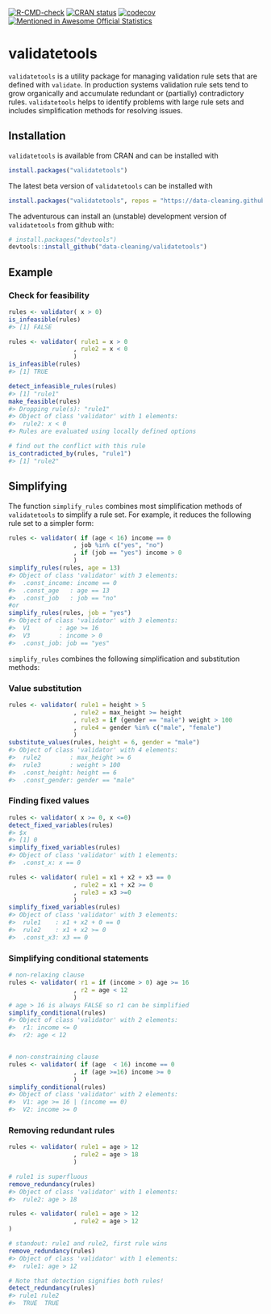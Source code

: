
<!-- README.md is generated from README.Rmd. Please edit that file -->
<!-- badges: start -->

[![R-CMD-check](https://github.com/data-cleaning/validatetools/actions/workflows/R-CMD-check.yaml/badge.svg)](https://github.com/data-cleaning/validatetools/actions/workflows/R-CMD-check.yaml)
[![CRAN
status](https://www.r-pkg.org/badges/version/validatetools)](https://CRAN.R-project.org/package=validatetools)
[![codecov](https://codecov.io/github/data-cleaning/validatetools/graph/badge.svg?token=3tIe5HAUWm)](https://codecov.io/github/data-cleaning/validatetools)
[![Mentioned in Awesome Official
Statistics](https://awesome.re/mentioned-badge.svg)](http://www.awesomeofficialstatistics.org)
<!-- badges: end -->

# validatetools

`validatetools` is a utility package for managing validation rule sets
that are defined with `validate`. In production systems validation rule
sets tend to grow organically and accumulate redundant or (partially)
contradictory rules. `validatetools` helps to identify problems with
large rule sets and includes simplification methods for resolving
issues.

## Installation

`validatetools` is available from CRAN and can be installed with

``` r
install.packages("validatetools")
```

The latest beta version of `validatetools` can be installed with

``` r
install.packages("validatetools", repos = "https://data-cleaning.github.io/drat")
```

The adventurous can install an (unstable) development version of
`validatetools` from github with:

``` r
# install.packages("devtools")
devtools::install_github("data-cleaning/validatetools")
```

## Example

### Check for feasibility

``` r
rules <- validator( x > 0)
is_infeasible(rules)
#> [1] FALSE

rules <- validator( rule1 = x > 0
                  , rule2 = x < 0
                  )
is_infeasible(rules)
#> [1] TRUE

detect_infeasible_rules(rules)
#> [1] "rule1"
make_feasible(rules)
#> Dropping rule(s): "rule1"
#> Object of class 'validator' with 1 elements:
#>  rule2: x < 0
#> Rules are evaluated using locally defined options

# find out the conflict with this rule
is_contradicted_by(rules, "rule1")
#> [1] "rule2"
```

## Simplifying

The function `simplify_rules` combines most simplification methods of
`validatetools` to simplify a rule set. For example, it reduces the
following rule set to a simpler form:

``` r
rules <- validator( if (age < 16) income == 0
                  , job %in% c("yes", "no")
                  , if (job == "yes") income > 0
                  )
simplify_rules(rules, age = 13)
#> Object of class 'validator' with 3 elements:
#>  .const_income: income == 0
#>  .const_age   : age == 13
#>  .const_job   : job == "no"
#or 
simplify_rules(rules, job = "yes")
#> Object of class 'validator' with 3 elements:
#>  V1        : age >= 16
#>  V3        : income > 0
#>  .const_job: job == "yes"
```

`simplify_rules` combines the following simplification and substitution
methods:

### Value substitution

``` r
rules <- validator( rule1 = height > 5
                  , rule2 = max_height >= height
                  , rule3 = if (gender == "male") weight > 100
                  , rule4 = gender %in% c("male", "female")
                  )
substitute_values(rules, height = 6, gender = "male")
#> Object of class 'validator' with 4 elements:
#>  rule2        : max_height >= 6
#>  rule3        : weight > 100
#>  .const_height: height == 6
#>  .const_gender: gender == "male"
```

### Finding fixed values

``` r
rules <- validator( x >= 0, x <=0)
detect_fixed_variables(rules)
#> $x
#> [1] 0
simplify_fixed_variables(rules)
#> Object of class 'validator' with 1 elements:
#>  .const_x: x == 0

rules <- validator( rule1 = x1 + x2 + x3 == 0
                  , rule2 = x1 + x2 >= 0
                  , rule3 = x3 >=0
                  )
simplify_fixed_variables(rules)
#> Object of class 'validator' with 3 elements:
#>  rule1    : x1 + x2 + 0 == 0
#>  rule2    : x1 + x2 >= 0
#>  .const_x3: x3 == 0
```

### Simplifying conditional statements

``` r
# non-relaxing clause
rules <- validator( r1 = if (income > 0) age >= 16
                  , r2 = age < 12
                  )
# age > 16 is always FALSE so r1 can be simplified
simplify_conditional(rules)
#> Object of class 'validator' with 2 elements:
#>  r1: income <= 0
#>  r2: age < 12


# non-constraining clause
rules <- validator( if (age  < 16) income == 0
                  , if (age >=16) income >= 0
                  )
simplify_conditional(rules)
#> Object of class 'validator' with 2 elements:
#>  V1: age >= 16 | (income == 0)
#>  V2: income >= 0
```

### Removing redundant rules

``` r
rules <- validator( rule1 = age > 12
                  , rule2 = age > 18
                  )

# rule1 is superfluous
remove_redundancy(rules)
#> Object of class 'validator' with 1 elements:
#>  rule2: age > 18

rules <- validator( rule1 = age > 12
                  , rule2 = age > 12
)

# standout: rule1 and rule2, first rule wins
remove_redundancy(rules)
#> Object of class 'validator' with 1 elements:
#>  rule1: age > 12

# Note that detection signifies both rules!
detect_redundancy(rules)
#> rule1 rule2 
#>  TRUE  TRUE
```
